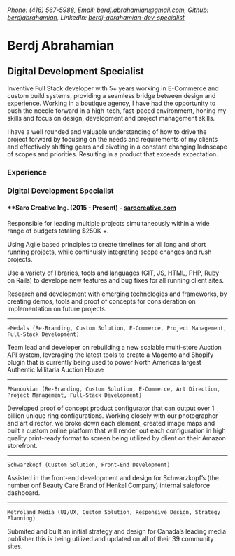 ###### Phone: (416) 567-5988, Email: berdj.abrahamian@gmail.com, Github: [berdjabrahamian](https://berdjabrahamian.github.io/),  LinkedIn: [berdj-abrahamian-dev-specialist](https://www.linkedin.com/in/berdj-abrahamian-dev-specialist/)  


# Berdj Abrahamian
## Digital Development Specialist

Inventive Full Stack developer with 5+ years working in E-Commerce and custom build systems, providing a seamless bridge between design and experience. Working in a boutique agency, I have had the opportunity to push the needle forward in a high-tech, fast-paced environment, honing my skills and focus on design, development and project management skills.  

I have a well rounded and valuable understanding of how to drive the project forward by focusing on the needs and requirements of my clients and effectively shifting gears and pivoting in a constant changing ladnscape of scopes and priorities. Resulting in a product that exceeds expectation.

### Experience
### Digital Development Specialist
#### **Saro Creative Ing. (2015 - Present)  -  [sarocreative.com](https://sarocreative.com)

Responsible for leading multiple projects simultaneously within a wide range of budgets totaling $250K +.

Using Agile based principles to create timelines for all long and short running projects, while continuisly integrating scope changes and rush projects.

Use a variety of libraries, tools and languages (GIT, JS, HTML, PHP, Ruby on Rails) to develope new features and bug fixes for all running client sites.

Research and development with emerging technologies and frameworks, by creating demos, tools and proof of concepts for consideration on implementation on future projects.

---

`eMedals (Re-Branding, Custom Solution, E-Commerce, Project Management, Full-Stack Development)`

Team lead and developer on rebuilding a new scalable multi-store Auction API system, leveraging the latest tools to create a Magento and Shopify plugin that is currently being used to power North Americas largest Authentic Militaria Auction House 

---

`PManoukian (Re-Branding, Custom Solution, E-Commerce, Art Direction, Project Management, Full-Stack Development)`

Developed proof of concept product configurator that can output over 1 billion unique ring configurations. Working closely with our photographer and art director, we broke down each element, created image maps and built a custom online platform that will render out each configuration in high quality print-ready format to screen being utilized by client on their Amazon storefront.

---

`Schwarzkopf (Custom Solution, Front-End Development)`

Assisted in the front-end development and design for Schwarzkopf’s (the number onf Beauty Care Brand of Henkel Company) internal saleforce dashboard.

---

`Metroland Media (UI/UX, Custom Solution, Responsive Design, Strategy Planning)`

Submited and built an initial strategy and design for Canada’s leading media publisher this is being utilized and updated on all of their 39 community sites.
